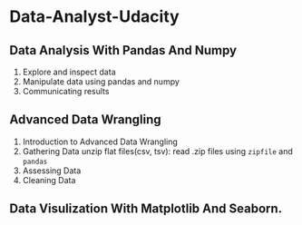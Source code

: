 # Data-Analyst-Udacity

## Data Analysis With Pandas And Numpy

1. Explore and inspect data
2. Manipulate data using pandas and numpy
3. Communicating results

## Advanced Data Wrangling

1. Introduction to Advanced Data Wrangling
2. Gathering Data
   unzip flat files(csv, tsv): read .zip files using `zipfile` and `pandas`
4. Assessing Data
5. Cleaning Data

## Data Visulization With Matplotlib And Seaborn.
